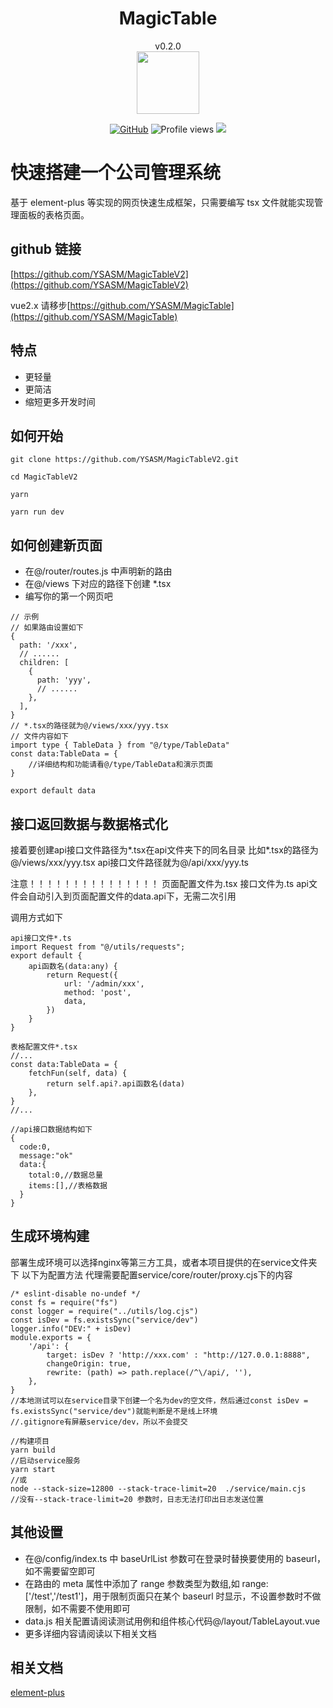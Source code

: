 <h1 align="center"> MagicTable </h1>
<div align="center">v0.2.0</div>
<div align="center">
  <img src="https://avatars.githubusercontent.com/u/80308986?v=4" style="width:100px;height:100px;"/>
</div>

<div align="center">

[![GitHub](https://img.shields.io/badge/GitHub-181717?style=flat-square&logo=github&logoColor=white)](https://github.com/YSASM)
![Profile views](https://views.whatilearened.today/views/github/Xuenew/views.svg)
![](https://img.shields.io/badge/Vue.js-black?style=flat-square&logo=vue.js)

</div>

# 快速搭建一个公司管理系统

基于 element-plus 等实现的网页快速生成框架，只需要编写 tsx 文件就能实现管理面板的表格页面。

## github 链接

[https://github.com/YSASM/MagicTableV2](https://github.com/YSASM/MagicTableV2)

vue2.x 请移步[https://github.com/YSASM/MagicTable](https://github.com/YSASM/MagicTable)

## 特点

- 更轻量
- 更简洁
- 缩短更多开发时间

## 如何开始

```
git clone https://github.com/YSASM/MagicTableV2.git

cd MagicTableV2

yarn

yarn run dev
```

## 如何创建新页面

- 在@/router/routes.js 中声明新的路由
- 在@/views 下对应的路径下创建 \*.tsx
- 编写你的第一个网页吧

```
// 示例
// 如果路由设置如下
{
  path: '/xxx',
  // ......
  children: [
    {
      path: 'yyy',
      // ......
    },
  ],
}
// *.tsx的路径就为@/views/xxx/yyy.tsx
// 文件内容如下
import type { TableData } from "@/type/TableData"
const data:TableData = {
    //详细结构和功能请看@/type/TableData和演示页面
}

export default data
```

## 接口返回数据与数据格式化

接着要创建api接口文件路径为*.tsx在api文件夹下的同名目录
比如*.tsx的路径为@/views/xxx/yyy.tsx
api接口文件路径就为@/api/xxx/yyy.ts

注意！！！！！！！！！！！！！！！
页面配置文件为.tsx
接口文件为.ts
api文件会自动引入到页面配置文件的data.api下，无需二次引用

调用方式如下

```
api接口文件*.ts
import Request from "@/utils/requests";
export default {
    api函数名(data:any) {
        return Request({
            url: '/admin/xxx',
            method: 'post',
            data,
        })
    }
}

表格配置文件*.tsx
//...
const data:TableData = {
    fetchFun(self, data) {
        return self.api?.api函数名(data)
    },
}
//...

//api接口数据结构如下
{
  code:0,
  message:"ok"
  data:{
    total:0,//数据总量
    items:[],//表格数据
  }
}
```

## 生成环境构建

部署生成环境可以选择nginx等第三方工具，或者本项目提供的在service文件夹下
以下为配置方法
代理需要配置service/core/router/proxy.cjs下的内容

```
/* eslint-disable no-undef */
const fs = require("fs")
const logger = require("../utils/log.cjs")
const isDev = fs.existsSync("service/dev")
logger.info("DEV:" + isDev)
module.exports = {
    '/api': {
        target: isDev ? 'http://xxx.com' : "http://127.0.0.1:8888",
        changeOrigin: true,
        rewrite: (path) => path.replace(/^\/api/, ''),
    },
}
//本地测试可以在service目录下创建一个名为dev的空文件，然后通过const isDev = fs.existsSync("service/dev")就能判断是不是线上环境
//.gitignore有屏蔽service/dev，所以不会提交
```

```
//构建项目
yarn build
//启动service服务
yarn start
//或
node --stack-size=12800 --stack-trace-limit=20  ./service/main.cjs
//没有--stack-trace-limit=20 参数时，日志无法打印出日志发送位置
```

## 其他设置

- 在@/config/index.ts 中 baseUrlList 参数可在登录时替换要使用的 baseurl，如不需要留空即可
- 在路由的 meta 属性中添加了 range 参数类型为数组,如 range: ['/test','/test1']，用于限制页面只在某个 baseurl 时显示，不设置参数时不做限制，如不需要不使用即可
- data.js 相关配置请阅读测试用例和组件核心代码@/layout/TableLayout.vue
- 更多详细内容请阅读以下相关文档

## 相关文档

[element-plus](https://element-plus.org/zh-CN/#/zh-CN)
